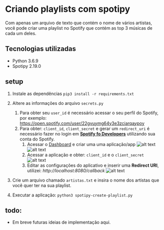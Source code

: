 # Criando playlists com spotipy

Com apenas um arquivo de texto que contém o nome de vários artistas, você pode criar uma playlist no Spotify que contém as top 3 músicas de cada um deles. 

## Tecnologias utilizadas
* Python 3.6.9
* Spotipy 2.19.0

## setup
1. Instale as dependências
```pip3 install -r requirements.txt```
2. Altere as informações do arquivo ```secrets.py```
   1. Para obter seu `user_id` é necessário acessar o seu perfil do Spotify, por exemplo: https://open.spotify.com/user/22gvuymg64y3e3zciarqaypoy
   2. Para obter: `client_id`, `client_secret` e gerar um `redirect_uri` é necessário fazer no login em [**Spotify fo Developers**](https://developer.spotify.com/dashboard/login) utilizando sua conta do Spotify.
      1. Acessar o [Dashboard](https://developer.spotify.com/dashboard/applications) e criar uma uma aplicação/app 
         ![alt text](https://1.bp.blogspot.com/-2HyMxEQCMbg/YXwgSOWDLTI/AAAAAAAALcE/_9RoB0mnI0okZEWDrZyAREJJQ0lCi-Q_wCLcBGAsYHQ/s1347/Screenshot%2B2021-10-29%2Bat%2B13-12-09%2BMy%2BDashboard%2BSpotify%2Bfor%2BDevelopers.png)
         ![alt text](https://1.bp.blogspot.com/-omkrJ5ZkoAs/YXwgSHc3YlI/AAAAAAAALcI/8xudZoz3OTg7rdAdLpn6WVilUFCmYa8zwCLcBGAsYHQ/s793/Screenshot%2B2021-10-29%2Bat%2B13-13-44%2BMy%2BDashboard%2BSpotify%2Bfor%2BDevelopers.png)
      2. Acessar a aplicação e obter: `client_id` e o `client_secret`
         ![alt text](https://lh3.googleusercontent.com/-0upB7IdnhYw/YXwhwEuEoHI/AAAAAAAALcc/IN_dUfmvMJMZF9qjvobg_Unhbj_wCzfsACLcBGAsYHQ/pixelado_oficial.png)
      3. Editar as configurações do aplicativo e inserir uma **Redirect URI**, utilizei: *http://localhost:8080/callback*
         ![alt text](https://1.bp.blogspot.com/-QXHsGCKShOY/YXwgSNn6pqI/AAAAAAAALcQ/Of98UbeUnO0lcXQNowwCG4AJbufsXef6wCLcBGAsYHQ/s549/Screenshot%2B2021-10-29%2Bat%2B13-15-41%2BMy%2BDashboard%2BSpotify%2Bfor%2BDevelopers.png)

3. Crie um arquivo chamado ```artistas.txt``` e insira o nome dos artistas que você quer ter na sua playlist.
3. Executar a aplicação:
```python3 spotipy-create-playlist.py```

## todo:
* Em breve futuras ideias de implementação aqui.
